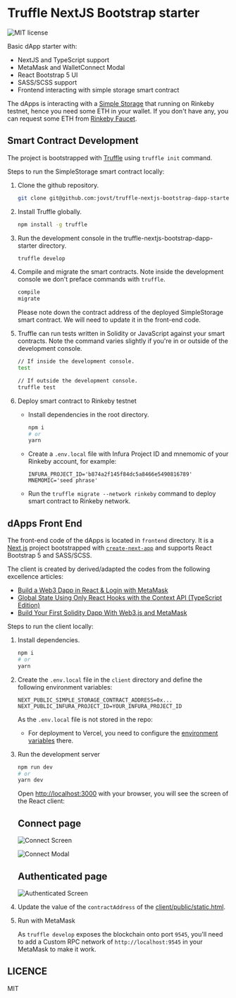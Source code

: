 # Truffle NextJS Bootstrap starter
<p>
  <img alt="MIT license" src="https://img.shields.io/badge/license-MIT-blue.svg">
</p>

Basic dApp starter with:
- NextJS and TypeScript support
- MetaMask and WalletConnect Modal
- React Bootstrap 5 UI
- SASS/SCSS support
- Frontend interacting with simple storage smart contract


The dApps is interacting with a [Simple Storage](https://github.com/jovst/truffle-nextjs-bootstrap-dapp-starter/blob/main/contracts/SimpleStorage.sol) that running on Rinkeby testnet, hence you need some ETH in your wallet. If you don't have any, you can request some ETH from [Rinkeby Faucet](https://rinkebyfaucet.com/).


## Smart Contract Development
The project is bootstrapped with [Truffle](https://www.trufflesuite.com/truffle) using `truffle init` command.

Steps to run the SimpleStorage smart contract locally:
1. Clone the github repository.
    ```bash
    git clone git@github.com:jovst/truffle-nextjs-bootstrap-dapp-starter.git
    ```

2. Install Truffle globally.
    ```bash
    npm install -g truffle
    ```

3. Run the development console in the truffle-nextjs-bootstrap-dapp-starter directory.
    ```bash
    truffle develop
    ```

4. Compile and migrate the smart contracts. Note inside the development console we don't preface commands with `truffle`.
    ```bash
    compile
    migrate
    ```
   Please note down the contract address of the deployed SimpleStorage smart contract. We will need to update it in the front-end code.

5. Truffle can run tests written in Solidity or JavaScript against your smart contracts. Note the command varies slightly if you're in or outside of the development console.
    ```bash
    // If inside the development console.
    test

    // If outside the development console.
    truffle test
    ```
6. Deploy smart contract to Rinkeby testnet
    - Install dependencies in the root directory.
        ```bash
        npm i
        # or
        yarn
        ```
    - Create a `.env.local` file with Infura Project ID and mnemomic of your Rinkeby account, for example:
        ```
        INFURA_PROJECT_ID='b874a2f145f84dc5a8466e5490816789'
        MNEMOMIC='seed phrase'
        ```
    - Run the `truffle migrate --network rinkeby` command to deploy smart contract to Rinkeby network.



## dApps Front End
The front-end code of the dApps is located in `frontend` directory. It is a [Next.js](https://nextjs.org/) project bootstrapped with [`create-next-app`](https://github.com/vercel/next.js/tree/canary/packages/create-next-app) and supports React Bootstrap 5 and SASS/SCSS.

The client is created by derived/adapted the codes from the following excellence articles:
- [Build a Web3 Dapp in React & Login with MetaMask](https://dev.to/jacobedawson/build-a-web3-dapp-in-react-login-with-metamask-4chp)
- [Global State Using Only React Hooks with the Context API (TypeScript Edition)](https://javascript.plainenglish.io/global-state-using-only-react-hooks-with-the-context-api-typescript-edition-ada822fc282c)
- [Build Your First Solidity Dapp With Web3.js and MetaMask](http://blog.adnansiddiqi.me/build-your-first-solidity-dapp-with-web3-js-and-metamask/)

Steps to run the client locally:
1. Install dependencies.
    ```bash
    npm i
    # or
    yarn
    ```

2. Create the `.env.local` file in the `client` directory and define the following environment variables:
    ```
    NEXT_PUBLIC_SIMPLE_STORAGE_CONTRACT_ADDRESS=0x...
    NEXT_PUBLIC_INFURA_PROJECT_ID=YOUR_INFURA_PROJECT_ID
    ```
   As the `.env.local` file is not stored in the repo:
    - For deployment to Vercel, you need to configure the [environment variables](https://vercel.com/docs/concepts/projects/environment-variables) there.


3. Run the development server
    ```bash
    npm run dev
    # or
    yarn dev
    ```
   Open [http://localhost:3000](http://localhost:3000) with your browser, you will see the screen of the React client:
   ## Connect page
   ![Connect Screen](https://github.com/jovst/truffle-nextjs-bootstrap-dapp-starter/tree/main/frontend/public/doc/connect.png "Connect Screen")
   
   ![Connect Modal](https://github.com/jovst/truffle-nextjs-bootstrap-dapp-starter/tree/main/frontend/public/doc/modal.png "Connect Modal")

   ## Authenticated page
   ![Authenticated Screen](https://github.com/jovst/truffle-nextjs-bootstrap-dapp-starter/tree/main/frontend/public/doc/logged-ing.png "Logged In Screen")


3. Update the value of the `contractAddress` of the [client/public/static.html](client/public/static.html#L101).

4. Run with MetaMask

   As `truffle develop` exposes the blockchain onto port `9545`, you'll need to add a Custom RPC network of `http://localhost:9545` in your MetaMask to make it work.

## LICENCE
MIT